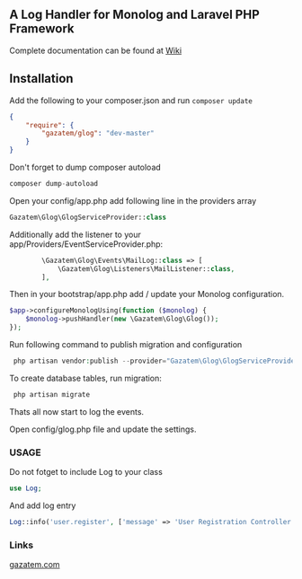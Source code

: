 ## A Log Handler for Monolog and Laravel PHP Framework

Complete documentation can be found at [Wiki](https://github.com/gazatem/glog/wiki)

## Installation

Add the following to your composer.json and run `composer update`

```json
{
    "require": {
        "gazatem/glog": "dev-master"
    }
}
```

Don't forget to dump composer autoload

```php
composer dump-autoload
```

Open your config/app.php add following line in the providers array

```php
Gazatem\Glog\GlogServiceProvider::class
```

Additionally add the listener to your app/Providers/EventServiceProvider.php:

```php
        \Gazatem\Glog\Events\MailLog::class => [
            \Gazatem\Glog\Listeners\MailListener::class,
        ],
```

Then in your bootstrap/app.php add / update your Monolog configuration.

```php
$app->configureMonologUsing(function ($monolog) {
    $monolog->pushHandler(new \Gazatem\Glog\Glog());
});
```


Run following command to publish migration and configuration


```php
 php artisan vendor:publish --provider="Gazatem\Glog\GlogServiceProvider"
```

To create database tables, run migration:
```php
 php artisan migrate
```


Thats all now start to log the events.

Open config/glog.php file and update the settings.

### USAGE

Do not fotget to include Log to your class

```php
use Log;
```

And add log entry
```php
Log::info('user.register', ['message' => 'User Registration Controller', 'id' => 23, 'name' => 'John Doe', 'email' => 'john@example.com']);
```


### Links
[gazatem.com](https://www.gazatem.com)
